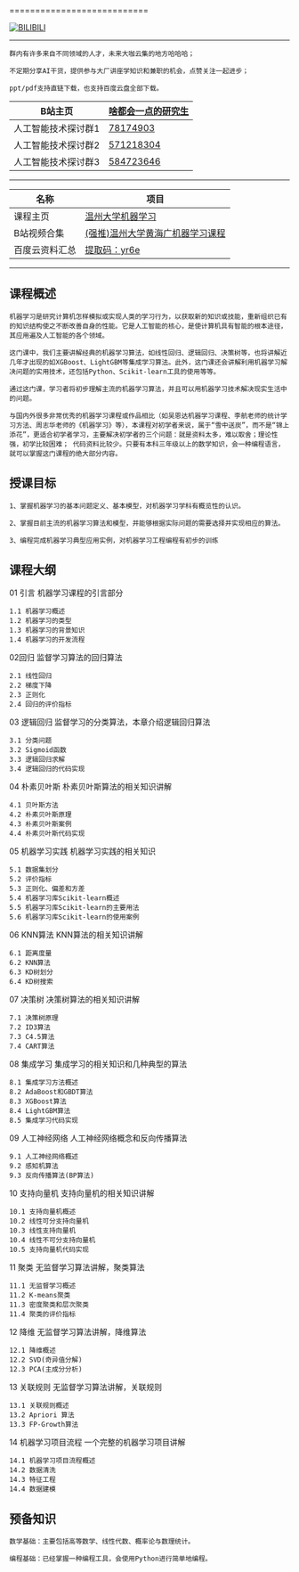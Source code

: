 ===========================

[![BILIBILI](https://github.com/Fafa-DL/Lhy_Machine_Learning/blob/main/Mine.png)](https://space.bilibili.com/46880349)

****

```
群内有许多来自不同领域的人才，未来大咖云集的地方哈哈哈；

不定期分享AI干货，提供参与大厂讲座学知识和兼职的机会，点赞关注一起进步；

ppt/pdf支持直链下载，也支持百度云盘全部下载。
```
	
|B站主页|[啥都会一点的研究生](https://space.bilibili.com/46880349)|
|---|---|
|人工智能技术探讨群1|[78174903](https://jq.qq.com/?_wv=1027&k=lY5KVICA)|
|人工智能技术探讨群2|[571218304](https://jq.qq.com/?_wv=1027&k=ZCDCT3xV)|
|人工智能技术探讨群3|[584723646](https://jq.qq.com/?_wv=1027&k=bakez5Yz)|

****

|名称|项目|
|---|---|
|课程主页|[温州大学机器学习](https://www.icourse163.org/course/WZU-1464096179)|
|B站视频合集|[(强推)温州大学黄海广机器学习课程](https://www.bilibili.com/video/BV1Wv411h7kN)|
|百度云资料汇总|[提取码：yr6e](https://pan.baidu.com/s/1OIDsOlvqu7BfmnAu8eU3EQ)|

****

## 课程概述

```
机器学习是研究计算机怎样模拟或实现人类的学习行为，以获取新的知识或技能，重新组织已有的知识结构使之不断改善自身的性能。它是人工智能的核心，是使计算机具有智能的根本途径，其应用遍及人工智能的各个领域。

这门课中，我们主要讲解经典的机器学习算法，如线性回归、逻辑回归、决策树等，也将讲解近几年才出现的如XGBoost、LightGBM等集成学习算法。此外，这门课还会讲解利用机器学习解决问题的实用技术，还包括Python、Scikit-learn工具的使用等等。

通过这门课，学习者将初步理解主流的机器学习算法，并且可以用机器学习技术解决现实生活中的问题。

与国内外很多非常优秀的机器学习课程或作品相比（如吴恩达机器学习课程、李航老师的统计学习方法、周志华老师的《机器学习》等），本课程对初学者来说，属于“雪中送炭”，而不是“锦上添花”，更适合初学者学习，主要解决初学者的三个问题：就是资料太多，难以取舍；理论性强，初学比较困难； 代码资料比较少。只要有本科三年级以上的数学知识，会一种编程语言，就可以掌握这门课程的绝大部分内容。
```

## 授课目标

```
1、掌握机器学习的基本问题定义、基本模型，对机器学习学科有概览性的认识。

2、掌握目前主流的机器学习算法和模型，并能够根据实际问题的需要选择并实现相应的算法。

3、编程完成机器学习典型应用实例，对机器学习工程编程有初步的训练
```

## 课程大纲

01 引言
    机器学习课程的引言部分

    1.1 机器学习概述
    1.2 机器学习的类型
    1.3 机器学习的背景知识
    1.4 机器学习的开发流程
02回归
    监督学习算法的回归算法

    2.1 线性回归
    2.2 梯度下降
    2.3 正则化
    2.4 回归的评价指标
03 逻辑回归
    监督学习的分类算法，本章介绍逻辑回归算法

    3.1 分类问题
    3.2 Sigmoid函数
    3.3 逻辑回归求解
    3.4 逻辑回归的代码实现
04 朴素贝叶斯
    朴素贝叶斯算法的相关知识讲解

    4.1 贝叶斯方法
    4.2 朴素贝叶斯原理
    4.3 朴素贝叶斯案例
    4.4 朴素贝叶斯代码实现
05 机器学习实践
    机器学习实践的相关知识

    5.1 数据集划分
    5.2 评价指标
    5.3 正则化、偏差和方差
    5.4 机器学习库Scikit-learn概述
    5.5 机器学习库Scikit-learn的主要用法
    5.6 机器学习库Scikit-learn的使用案例
06 KNN算法
    KNN算法的相关知识讲解

    6.1 距离度量
    6.2 KNN算法
    6.3 KD树划分
    6.4 KD树搜索
07 决策树
    决策树算法的相关知识讲解

    7.1 决策树原理
    7.2 ID3算法
    7.3 C4.5算法
    7.4 CART算法
08 集成学习
    集成学习的相关知识和几种典型的算法

    8.1 集成学习方法概述
    8.2 AdaBoost和GBDT算法
    8.3 XGBoost算法
    8.4 LightGBM算法
    8.5 集成学习代码实现
09 人工神经网络
    人工神经网络概念和反向传播算法

    9.1 人工神经网络概述
    9.2 感知机算法
    9.3 反向传播算法(BP算法)
10 支持向量机
    支持向量机的相关知识讲解

    10.1 支持向量机概述
    10.2 线性可分支持向量机
    10.3 线性支持向量机
    10.4 线性不可分支持向量机
    10.5 支持向量机代码实现
11 聚类
    无监督学习算法讲解，聚类算法

    11.1 无监督学习概述
    11.2 K-means聚类
    11.3 密度聚类和层次聚类
    11.4 聚类的评价指标
12 降维
    无监督学习算法讲解，降维算法

    12.1 降维概述
    12.2 SVD(奇异值分解)
    12.3 PCA(主成分分析)
13 关联规则
    无监督学习算法讲解，关联规则

    13.1 关联规则概述
    13.2 Apriori 算法
    13.3 FP-Growth算法
14 机器学习项目流程
    一个完整的机器学习项目讲解

    14.1 机器学习项目流程概述
    14.2 数据清洗
    14.3 特征工程
    14.4 数据建模

## 预备知识

```
数学基础：主要包括高等数学、线性代数、概率论与数理统计。

编程基础：已经掌握一种编程工具，会使用Python进行简单地编程。
```
